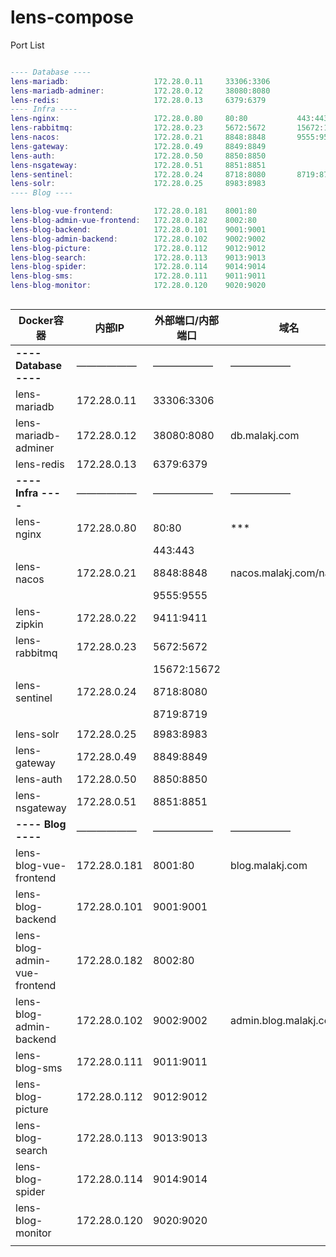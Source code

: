 # lens-compose

Port List

``` lua

---- Database ----
lens-mariadb:                   172.28.0.11     33306:3306
lens-mariadb-adminer:           172.28.0.12     38080:8080
lens-redis:                     172.28.0.13     6379:6379
---- Infra ----
lens-nginx:                     172.28.0.80     80:80           443:443 
lens-rabbitmq:                  172.28.0.23     5672:5672       15672:15672
lens-nacos:                     172.28.0.21     8848:8848       9555:9555
lens-gateway:                   172.28.0.49     8849:8849
lens-auth:                      172.28.0.50     8850:8850
lens-nsgateway:                 172.28.0.51     8851:8851
lens-sentinel:                  172.28.0.24     8718:8080       8719:8719
lens-solr:                      172.28.0.25     8983:8983
---- Blog ----

lens-blog-vue-frontend:         172.28.0.181    8001:80
lens-blog-admin-vue-frontend:   172.28.0.182    8002:80
lens-blog-backend:              172.28.0.101    9001:9001
lens-blog-admin-backend:        172.28.0.102    9002:9002
lens-blog-picture:              172.28.0.112    9012:9012
lens-blog-search:               172.28.0.113    9013:9013
lens-blog-spider:               172.28.0.114    9014:9014
lens-blog-sms:                  172.28.0.111    9011:9011
lens-blog-monitor:              172.28.0.120    9020:9020



```

| Docker容器                   | 内部IP       | 外部端口/内部端口 | 域名                   | Memo   |
| ---------------------------- | ------------ | ----------------- | ---------------------- | ------ |
| **---- Database ----**       | ——————       | ——————            | ——————                 | —————— |
| lens-mariadb                 | 172.28.0.11  | 33306:3306        |                        |        |
| lens-mariadb-adminer         | 172.28.0.12  | 38080:8080        | db.malakj.com          |        |
| lens-redis                   | 172.28.0.13  | 6379:6379         |                        |        |
| **---- Infra ----**          | ——————       | ——————            | ——————                 | —————— |
| lens-nginx                   | 172.28.0.80  | 80:80             | ***                    |        |
|                              |              | 443:443           |                        |        |
| lens-nacos                   | 172.28.0.21  | 8848:8848         | nacos.malakj.com/nacos |        |
|                              |              | 9555:9555         |                        |        |
| lens-zipkin                  | 172.28.0.22  | 9411:9411         |                        |        |
| lens-rabbitmq                | 172.28.0.23  | 5672:5672         |                        |        |
|                              |              | 15672:15672       |                        |        |
| lens-sentinel                | 172.28.0.24  | 8718:8080         |                        |        |
|                              |              | 8719:8719         |                        |        |
|                              |              |                   |                        |        |
| lens-solr                    | 172.28.0.25  | 8983:8983         |                        |        |
| lens-gateway                 | 172.28.0.49  | 8849:8849         |                        |        |
| lens-auth                    | 172.28.0.50  | 8850:8850         |                        |        |
| lens-nsgateway               | 172.28.0.51  | 8851:8851         |                        |        |
| **---- Blog ----**           | ——————       | ——————            | ——————                 | —————— |
| lens-blog-vue-frontend       | 172.28.0.181 | 8001:80           | blog.malakj.com        |        |
| lens-blog-backend            | 172.28.0.101 | 9001:9001         |                        |        |
| lens-blog-admin-vue-frontend | 172.28.0.182 | 8002:80           |                        |        |
| lens-blog-admin-backend      | 172.28.0.102 | 9002:9002         | admin.blog.malakj.com  |        |
| lens-blog-sms                | 172.28.0.111 | 9011:9011         |                        |        |
| lens-blog-picture            | 172.28.0.112 | 9012:9012         |                        |        |
| lens-blog-search             | 172.28.0.113 | 9013:9013         |                        |        |
| lens-blog-spider             | 172.28.0.114 | 9014:9014         |                        |        |
| lens-blog-monitor            | 172.28.0.120 | 9020:9020         |                        |        |
|                              |              |                   |                        |        |



